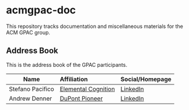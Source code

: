 # acmgpac-doc

This repository tracks documentation and miscellaneous materials for the ACM GPAC group. 

## Address Book 
This is the address book of the GPAC participants.

| Name                | Affiliation                                              | Social/Homepage                                          | 
| ------------------- |:---------------------------------------------------------|:-------------------------------------------------------- |
| Stefano Pacifico    | [Elemental Cognition](https://www.elementalcognition.com)| [LinkedIn](https://www.linkedin.com/in/stefanopacifico/) |
| Andrew Denner       | [DuPont Pioneer](http://www.pioneer.com/)                | [LinkedIn](https://www.linkedin.com/in/andrewdenner/)    |
